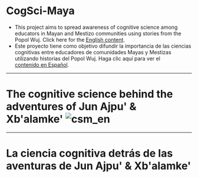# CogSci-Maya
- This project aims to spread awareness of cognitive science among educators in Mayan and Mestizo communities using stories from the Popol Wuj. Click here for the [English content](#the-cognitive-science-behind-the-adventures-of-jun-ajpu--xbalamke). 
- Este proyecto tiene como objetivo difundir la importancia de las ciencias cognitivas entre educadores de comunidades Mayas y Mestizas utilizando historias del Popol Wuj. Haga clic aquí para ver el [contenido en Español](#la-ciencia-cognitiva-detr%C3%A1s-de-las-aventuras-de-jun-ajpu--xbalamke).
  
___

# The cognitive science behind the adventures of Jun Ajpu' & Xb'alamke' ![csm_en](https://github.com/smy1/cogsci-maya/img/csm_logo_en.png)

___

# La ciencia cognitiva detrás de las aventuras de Jun Ajpu' & Xb'alamke'
